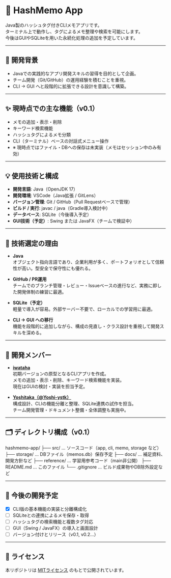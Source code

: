 # 📝 HashMemo App

Java製のハッシュタグ付きCLIメモアプリです。  
ターミナル上で動作し、タグによるメモ整理や検索を可能にします。  
今後はGUIやSQLiteを用いた永続化処理の追加を予定しています。

---

## 🔧 開発背景

- Javaでの実践的なアプリ開発スキルの習得を目的として企画。
- チーム開発（Git/GitHub）の運用経験を積むことを重視。
- CLI → GUI へと段階的に拡張できる設計を意識して構築。

---

## ✨ 現時点での主な機能（v0.1）

- メモの追加・表示・削除
- キーワード検索機能
- ハッシュタグによるメモ分類
- CLI（ターミナル）ベースの対話式メニュー操作
- ※ 現時点ではファイル・DBへの保存は未実装（メモはセッション中のみ有効）

---

## 💡 使用技術と構成

- **開発言語**: Java（OpenJDK 17）
- **開発環境**: VSCode（Java拡張 / GitLens）
- **バージョン管理**: Git / GitHub（Pull Requestベースで管理）
- **ビルド / 実行**: javac / java（Gradle導入検討中）
- **データベース**: SQLite（今後導入予定）
- **GUI技術（予定）**: Swing または JavaFX（チームで検証中）

---

## 🧠 技術選定の理由

- **Java**  
  オブジェクト指向言語であり、企業利用が多く、ポートフォリオとして信頼性が高い。型安全で保守性にも優れる。

- **GitHub / PR運用**  
  チームでのブランチ管理・レビュー・Issueベースの進行など、実務に即した開発体制の練習に最適。

- **SQLite（予定）**  
  軽量で導入が容易。外部サーバー不要で、ローカルでの学習用に最適。

- **CLI → GUI への移行**  
  機能を段階的に追加しながら、構成の見直し・クラス設計を重視して開発スキルを深める。

---

## 👥 開発メンバー

- **[iwataha](https://github.com/iwataha)**  
  初期バージョンの原型となるCLIアプリを作成。  
  メモの追加・表示・削除、キーワード検索機能を実装。  
  現在はGUIの検討・実装を担当予定。

- **[Yoshitaka（@Yoshi-ystk）](https://github.com/Yoshi-ystk)**  
  構成設計、CLIの機能分離と整理、SQLite連携の試作を担当。  
  チーム開発管理・ドキュメント整備・全体調整も実施中。

---

## 🗂️ ディレクトリ構成（v0.1）

hashmemo-app/
├── src/           … ソースコード（app, cli, memo, storage など）
├── storage/       … DBファイル（memos.db）保存予定
├── docs/          … 補足資料、開発方針など
├── reference/     … 学習用参考コード（main非公開）
├── README.md      … このファイル
└── .gitignore     … ビルド成果物やDB除外設定など

---

## 🚧 今後の開発予定

- [x] CLI版の基本機能の実装と分離構成化
- [ ] SQLiteとの連携によるメモ保存・取得
- [ ] ハッシュタグの検索機能と複数タグ対応
- [ ] GUI（Swing / JavaFX）の導入と画面設計
- [ ] バージョン付けとリリース（v0.1, v0.2...）

---

## 📄 ライセンス

本リポジトリは [MITライセンス](./LICENSE) のもとで公開されています。

